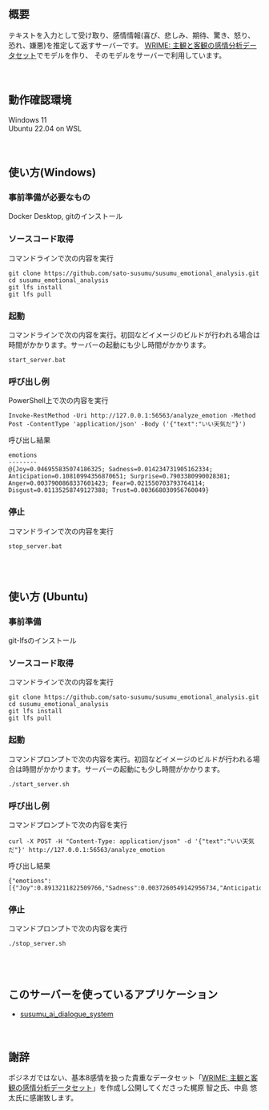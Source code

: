 ## 概要
テキストを入力として受け取り、感情情報(喜び、悲しみ、期待、驚き、怒り、恐れ、嫌悪)を推定して返すサーバーです。
[WRIME: 主観と客観の感情分析データセット](https://github.com/ids-cv/wrime)でモデルを作り、 そのモデルをサーバーで利用しています。
<br/>
<br/>
<br/>


## 動作確認環境
Windows 11  
Ubuntu 22.04 on WSL
<br/>
<br/>
<br/>

## 使い方(Windows)
### 事前準備が必要なもの
Docker Desktop, gitのインストール

### ソースコード取得
コマンドラインで次の内容を実行
```
git clone https://github.com/sato-susumu/susumu_emotional_analysis.git
cd susumu_emotional_analysis
git lfs install
git lfs pull
```

### 起動
コマンドラインで次の内容を実行。初回などイメージのビルドが行われる場合は時間がかかります。サーバーの起動にも少し時間がかかります。
```
start_server.bat
```

### 呼び出し例
PowerShell上で次の内容を実行
```
Invoke-RestMethod -Uri http://127.0.0.1:56563/analyze_emotion -Method Post -ContentType 'application/json' -Body ('{"text":"いい天気だ"}')
```

呼び出し結果
```
emotions
--------
@{Joy=0.046955835074186325; Sadness=0.014234731905162334; Anticipation=0.10810994356870651; Surprise=0.7903380990028381; Anger=0.0037900868337601423; Fear=0.021550703793764114; Disgust=0.01135258749127388; Trust=0.003668030956760049}
```


### 停止
コマンドラインで次の内容を実行
```
stop_server.bat
```
<br/>
<br/>

## 使い方 (Ubuntu)

### 事前準備
git-lfsのインストール

### ソースコード取得
コマンドラインで次の内容を実行
```
git clone https://github.com/sato-susumu/susumu_emotional_analysis.git
cd susumu_emotional_analysis
git lfs install
git lfs pull
```

### 起動
コマンドプロンプトで次の内容を実行。初回などイメージのビルドが行われる場合は時間がかかります。サーバーの起動にも少し時間がかかります。
```
./start_server.sh
```

### 呼び出し例
コマンドプロンプトで次の内容を実行
```
curl -X POST -H "Content-Type: application/json" -d '{"text":"いい天気だ"}' http://127.0.0.1:56563/analyze_emotion
```

呼び出し結果
```
{"emotions":[{"Joy":0.8913211822509766,"Sadness":0.0037260549142956734,"Anticipation":0.03549545258283615,"Surprise":0.03090864047408104,"Anger":0.000993472058326006,"Fear":0.002147842664271593,"Disgust":0.0024142847396433353,"Trust":0.03299309313297272}]}
```

### 停止
コマンドプロンプトで次の内容を実行
```
./stop_server.sh
```
<br/>
<br/>

## このサーバーを使っているアプリケーション
- [susumu_ai_dialogue_system](https://github.com/sato-susumu/susumu_ai_dialogue_system)
<br/>

## 謝辞
ポジネガではない、基本8感情を扱った貴重なデータセット「[WRIME: 主観と客観の感情分析データセット](https://github.com/ids-cv/wrime)」を作成し公開してくださった梶原 智之氏、中島 悠太氏に感謝致します。
<br/>
